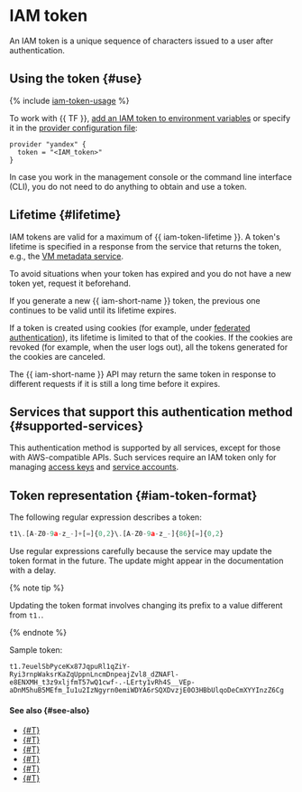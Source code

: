 # IAM token

An IAM token is a unique sequence of characters issued to a user after authentication.

## Using the token {#use}

{% include [iam-token-usage](../../../_includes/iam-token-usage.md) %}

To work with {{ TF }}, [add an IAM token to environment variables](../../../tutorials/infrastructure-management/terraform-quickstart.md#get-credentials) or specify it in the [provider configuration file](../../../tutorials/infrastructure-management/terraform-quickstart.md#configure-provider):

```hcl
provider "yandex" {
  token = "<IAM_token>"
}
```

In case you work in the management console or the command line interface (CLI), you do not need to do anything to obtain and use a token.

## Lifetime {#lifetime}

IAM tokens are valid for a maximum of {{ iam-token-lifetime }}. A token's lifetime is specified in a response from the service that returns the token, e.g., the [VM metadata service](../../../compute/operations/vm-connect/auth-inside-vm.md).

To avoid situations when your token has expired and you do not have a new token yet, request it beforehand.

If you generate a new {{ iam-short-name }} token, the previous one continues to be valid until its lifetime expires.

If a token is created using cookies (for example, under [federated authentication](../../../cli/operations/authentication/federated-user.md)), its lifetime is limited to that of the cookies. If the cookies are revoked (for example, when the user logs out), all the tokens generated for the cookies are canceled.

The {{ iam-short-name }} API may return the same token in response to different requests if it is still a long time before it expires.

## Services that support this authentication method {#supported-services}

This authentication method is supported by all services, except for those with AWS-compatible APIs. Such services require an IAM token only for managing [access keys](access-key.md) and [service accounts](../users/service-accounts.md).

## Token representation {#iam-token-format}

The following regular expression describes a token:

```javascript
t1\.[A-Z0-9a-z_-]+[=]{0,2}\.[A-Z0-9a-z_-]{86}[=]{0,2}
```

Use regular expressions carefully because the service may update the token format in the future. The update might appear in the documentation with a delay.

{% note tip %}

Updating the token format involves changing its prefix to a value different from `t1.`.

{% endnote %}

Sample token:

```text
t1.7euelSbPyceKx87JqpuRl1qZiY-Ryi3rnpWaksrKaZqUppnLncmDnpeajZvl8_dZNAFl-e8ENXMH_t3z9xljfmT57wQ1cwf-.-LErty1vRh4S__VEp-aDnM5huB5MEfm_Iu1u2IzNgyrn0emiWDYA6rSQXDvzjE0O3HBbUlqoDeCmXYYInzZ6Cg
```

#### See also {#see-also}

* [{#T}](../../operations/iam-token/create.md)
* [{#T}](../../operations/iam-token/create-for-sa.md)
* [{#T}](../../operations/iam-token/create-for-federation.md)
* [{#T}](../../../compute/operations/vm-connect/auth-inside-vm.md)
* [{#T}](../../../functions/operations/function-sa.md)
* [{#T}](./index.md)
